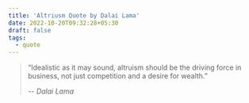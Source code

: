 ```yaml
---
title: 'Altriusm Quote by Dalai Lama'
date: 2022-10-20T09:32:28+05:30
draft: false
tags:
  - quote
---
```


> “Idealistic as it may sound, altruism should be the driving force in business, not just competition and a desire for wealth.”
>
> -- <cite>Dalai Lama</cite>
